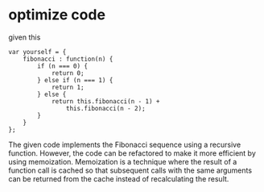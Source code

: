 # optimize code
given this 
```
var yourself = {
    fibonacci : function(n) {
        if (n === 0) {
            return 0;
        } else if (n === 1) {
            return 1;
        } else {
            return this.fibonacci(n - 1) +
                this.fibonacci(n - 2);
        }
    }
};
```
The given code implements the Fibonacci sequence using a recursive function. However, the code can be refactored to make it more efficient by using memoization. Memoization is a technique where the result of a function call is cached so that subsequent calls with the same arguments can be returned from the cache instead of recalculating the result.